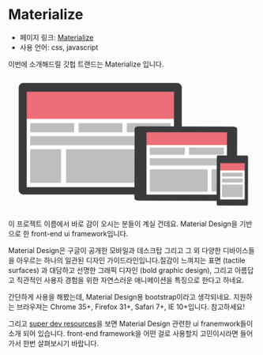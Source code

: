 # Materialize

- 페이지 링크: [Materialize](https://github.com/Dogfalo/materialize)
- 사용 언어: css, javascript

이번에 소개해드릴 깃헙 트랜드는 Materialize 입니다.

![이미지](../img/013-12.png)

이 프로젝트 이름에서 바로 감이 오시는 분들이 계실 건데요. Material Design을 기반으로 한 front-end ui framework입니다.

Material Design은 구글이 공개한 모바일과 데스크탑 그리고 그 외 다양한 디바이스들을 아우르는 하나의 일관된 디자인 가이드라인입니다.질감이 느껴지는 표면 (tactile surfaces) 과 대담하고 선명한 그래픽 디자인 (bold graphic design), 그리고 아름답고 직관적인 사용자 경험을 위한 자연스러운 애니메이션을 특징으로 한다고 하네요.

간단하게 사용을 해봤는데, Material Design용 bootstrap이라고 생각되네요.
지원하는 브라우져는 Chrome 35+, Firefox 31+, Safari 7+, IE 10+입니다. 참고하세요!

그리고 [super dev resources](http://superdevresources.com/material-design-web-ui-frameworks/)을 보면 Material Design 관련한 ui franemwork들이 소개 되어 있습니다. front-end framework을 어떤 걸로 사용할지 고민이시라면 들어가서 한번 살펴보시기 바랍니다.

